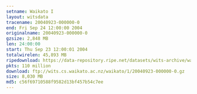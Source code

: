 ```yaml
---
setname: Waikato I
layout: witsdata
tracename: 20040923-000000-0
end: Fri Sep 24 12:00:00 2004
originalname: 20040923-000000-0
gzsize: 2,848 MB
len: 24:00:00
start: Thu Sep 23 12:00:01 2004
totalwirelen: 45,893 MB
ripedownload: https://data-repository.ripe.net/datasets/wits-archive/waikato/1/20040923-000000-0.gz
pkts: 110 million
download: ftp://wits.cs.waikato.ac.nz/waikato/1/20040923-000000-0.gz
size: 8,030 MB
md5: c56f69710588f9582d13bf457b54c7ee
---
```

